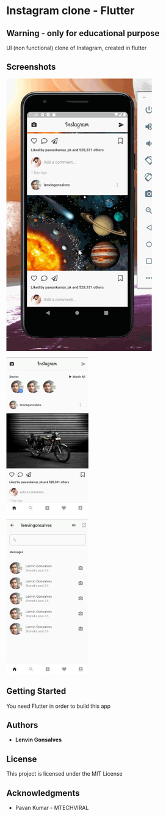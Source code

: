 # Instagram clone - Flutter

## Warning - only for educational purpose

UI (non functional) clone of Instagram, created in flutter

## Screenshots
![Navigation](./screenshots/3.gif)

![Home Screen](./screenshots/1.jpg)

![Chats Screen](./screenshots/2.jpg)


## Getting Started

You need Flutter in order to build this app

## Authors

* **Lenvin Gonsalves**

## License

This project is licensed under the MIT License

## Acknowledgments

* Pavan Kumar - MTECHVIRAL

